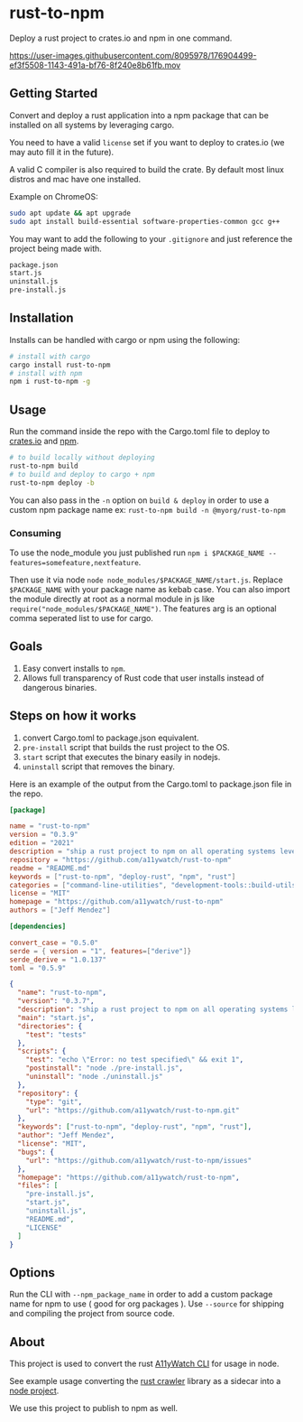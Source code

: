 # rust-to-npm

Deploy a rust project to crates.io and npm in one command.

https://user-images.githubusercontent.com/8095978/176904499-ef3f5508-1143-491a-bf76-8f240e8b61fb.mov

## Getting Started

Convert and deploy a rust application into a npm package that can be installed on all systems by leveraging cargo.

You need to have a valid `license` set if you want to deploy to crates.io (we may auto fill it in the future).

A valid C compiler is also required to build the crate. By default most linux distros and mac have one installed.

Example on ChromeOS:

```sh
sudo apt update && apt upgrade
sudo apt install build-essential software-properties-common gcc g++
```

You may want to add the following to your `.gitignore` and just reference the project being made with.

```sh
package.json
start.js
uninstall.js
pre-install.js
```

## Installation

Installs can be handled with cargo or npm using the following:

```sh
# install with cargo
cargo install rust-to-npm
# install with npm
npm i rust-to-npm -g
```

## Usage

Run the command inside the repo with the Cargo.toml file to deploy to [crates.io](https://crates.io/) and [npm](https://www.npmjs.com/).

```sh
# to build locally without deploying
rust-to-npm build
# to build and deploy to cargo + npm
rust-to-npm deploy -b
```

You can also pass in the `-n` option on `build & deploy` in order to use a custom npm package name ex: `rust-to-npm build -n @myorg/rust-to-npm`

### Consuming

To use the node_module you just published run `npm i $PACKAGE_NAME --features=somefeature,nextfeature`.

Then use it via node `node node_modules/$PACKAGE_NAME/start.js`. Replace `$PACKAGE_NAME` with your package name as kebab case.
You can also import the module directly at root as a normal module in js like `require("node_modules/$PACKAGE_NAME")`.
The features arg is an optional comma seperated list to use for cargo.

## Goals

1. Easy convert installs to `npm`.
1. Allows full transparency of Rust code that user installs instead of dangerous binaries.

## Steps on how it works

1. convert Cargo.toml to package.json equivalent.
1. `pre-install` script that builds the rust project to the OS.
1. `start` script that executes the binary easily in nodejs.
1. `uninstall` script that removes the binary.

Here is an example of the output from the Cargo.toml to package.json file in the repo.

```toml
[package]

name = "rust-to-npm"
version = "0.3.9"
edition = "2021"
description = "ship a rust project to npm on all operating systems leveraging cargo."
repository = "https://github.com/a11ywatch/rust-to-npm"
readme = "README.md"
keywords = ["rust-to-npm", "deploy-rust", "npm", "rust"]
categories = ["command-line-utilities", "development-tools::build-utils"]
license = "MIT"
homepage = "https://github.com/a11ywatch/rust-to-npm"
authors = ["Jeff Mendez"]

[dependencies]

convert_case = "0.5.0"
serde = { version = "1", features=["derive"]}
serde_derive = "1.0.137"
toml = "0.5.9"
```

```json
{
  "name": "rust-to-npm",
  "version": "0.3.7",
  "description": "ship a rust project to npm on all operating systems leveraging cargo.",
  "main": "start.js",
  "directories": {
    "test": "tests"
  },
  "scripts": {
    "test": "echo \"Error: no test specified\" && exit 1",
    "postinstall": "node ./pre-install.js",
    "uninstall": "node ./uninstall.js"
  },
  "repository": {
    "type": "git",
    "url": "https://github.com/a11ywatch/rust-to-npm.git"
  },
  "keywords": ["rust-to-npm", "deploy-rust", "npm", "rust"],
  "author": "Jeff Mendez",
  "license": "MIT",
  "bugs": {
    "url": "https://github.com/a11ywatch/rust-to-npm/issues"
  },
  "homepage": "https://github.com/a11ywatch/rust-to-npm",
  "files": [
    "pre-install.js",
    "start.js",
    "uninstall.js",
    "README.md",
    "LICENSE"
  ]
}
```

## Options

Run the CLI with `--npm_package_name` in order to add a custom package name for npm to use ( good for org packages ).
Use `--source` for shipping and compiling the project from source code.

## About

This project is used to convert the rust [A11yWatch CLI](https://github.com/A11yWatch/a11ywatch) for usage in node.

See example usage converting the [rust crawler](https://github.com/A11yWatch/crawler) library as a sidecar into a [node project](https://github.com/A11yWatch/sidecar).

We use this project to publish to npm as well.
